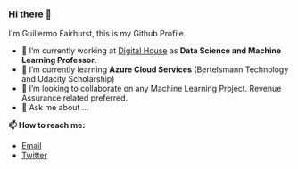 ### Hi there 👋

I'm Guillermo Fairhurst, this is my Github Profile.

- 🔭 I’m currently working at [Digital House](www.digitalhouse.com.ar) as **Data Science and Machine Learning Professor**.
- 🌱 I’m currently learning **Azure Cloud Services** (Bertelsmann Technology and Udacity Scholarship)
- 👯 I’m looking to collaborate on any Machine Learning Project. Revenue Assurance related preferred.
- 💬 Ask me about ...

**📫 How to reach me:**
- [Email](guillermo.fairhurst@gmail.com)
- [Twitter](https://twitter.com/FairhurstBilly)

<!--
**gfairhurst/gfairhurst** is a ✨ _special_ ✨ repository because its `README.md` (this file) appears on your GitHub profile.
-->

